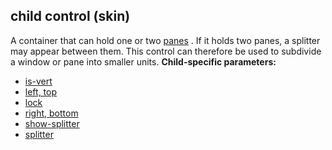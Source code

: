 ## child control (skin)


A container that can hold one or two
[panes](/ref/%7Bskin%7D/control/main.md) . If it holds two panes, a splitter
may appear between them. This control can therefore be used to subdivide
a window or pane into smaller units.
**Child-specific parameters:**
+   [is-vert](/ref/%7Bskin%7D/param/is-vert.md) 
+   [left, top](/ref/%7Bskin%7D/param/left.md) 
+   [lock](/ref/%7Bskin%7D/param/lock.md) 
+   [right, bottom](/ref/%7Bskin%7D/param/right.md) 
+   [show-splitter](/ref/%7Bskin%7D/param/show-splitter.md) 
+   [splitter](/ref/%7Bskin%7D/param/splitter.md) 